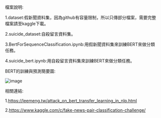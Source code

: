 檔案說明:

1.dataset:假新聞資料集，因為github有容量限制，所以只傳部分檔案，需要完整檔案請至kaggle下載。 

2.suicide_dataset:自殺留言資料集。

3.BertForSequenceClassification.ipynb:用假新聞資料集來訓練BERT來做分類任務。

4.suicide_bert.ipynb:用自殺留言資料集來訓練BERT來做分類任務。

BERT的訓練與預測簡要圖:

![image](https://github.com/openaifab/BERT/blob/master/bert.jpg)

相關連結:

1.https://leemeng.tw/attack_on_bert_transfer_learning_in_nlp.html

2.https://www.kaggle.com/c/fake-news-pair-classification-challenge/
